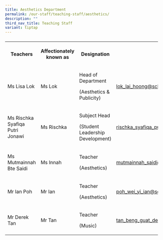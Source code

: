 ```yaml
---
title: Aesthetics Department
permalink: /our-staff/teaching-staff/aesthetics/
description: ""
third_nav_title: Teaching Staff
variant: tiptap
---
```

<h3></h3>
<table style="minWidth: 100px">
<colgroup>
<col>
<col>
<col>
<col>
</colgroup>
<tbody>
<tr>
<th rowspan="1" colspan="1">
<p>Teachers</p>
</th>
<th rowspan="1" colspan="1">
<p>Affectionately known as</p>
</th>
<th rowspan="1" colspan="1">
<p>Designation</p>
</th>
<th rowspan="1" colspan="1">
<p>Email</p>
</th>
</tr>
<tr>
<td rowspan="1" colspan="1">
<p>Ms Lisa Lok</p>
</td>
<td rowspan="1" colspan="1">
<p>Ms Lok</p>
</td>
<td rowspan="1" colspan="1">
<p>Head of Department</p>
<p>(Aesthetics &amp; Publicity)</p>
</td>
<td rowspan="1" colspan="1">
<p><a href="mailto:lok_lai_hoong@schools.gov.sg" rel="noopener noreferrer nofollow" target="_blank">lok_lai_hoong@schools.gov.sg</a>
</p>
</td>
</tr>
<tr>
<td rowspan="1" colspan="1">
<p>Ms Rischka Syafiqa Putri Jonawi</p>
</td>
<td rowspan="1" colspan="1">
<p>Ms Rischka</p>
</td>
<td rowspan="1" colspan="1">
<p>Subject Head</p>
<p>(Student Leadership Development)</p>
</td>
<td rowspan="1" colspan="1">
<p><a href="mailto:rischka_syafiqa_putri_jonawi@schools.gov.sg" rel="noopener noreferrer nofollow" target="_blank">rischka_syafiqa_putri_jonawi@schools.gov.sg</a>
</p>
</td>
</tr>
<tr>
<td rowspan="1" colspan="1">
<p>Ms Mutmainnah Bte Saidi</p>
</td>
<td rowspan="1" colspan="1">
<p>Ms Innah</p>
</td>
<td rowspan="1" colspan="1">
<p>Teacher</p>
<p>(Aesthetics)</p>
</td>
<td rowspan="1" colspan="1">
<p><a href="mailto:mutmainnah_saidi@schools.gov.sg" rel="noopener noreferrer nofollow" target="_blank">mutmainnah_saidi@schools.gov.sg</a>
</p>
</td>
</tr>
<tr>
<td rowspan="1" colspan="1">
<p>Mr Ian Poh</p>
</td>
<td rowspan="1" colspan="1">
<p>Mr Ian</p>
</td>
<td rowspan="1" colspan="1">
<p>Teacher</p>
<p>(Aesthetics)</p>
</td>
<td rowspan="1" colspan="1">
<p><a href="mailto:poh_wei_yi_ian@schools.gov.sg" rel="noopener noreferrer nofollow" target="_blank">poh_wei_yi_ian@schools.gov.sg</a>
</p>
</td>
</tr>
<tr>
<td rowspan="1" colspan="1">
<p>Mr Derek Tan</p>
</td>
<td rowspan="1" colspan="1">
<p>Mr Tan</p>
</td>
<td rowspan="1" colspan="1">
<p>Teacher</p>
<p>(Music)</p>
</td>
<td rowspan="1" colspan="1">
<p><a href="mailto:tan_beng_guat_derek@schools.gov.sg" rel="noopener noreferrer nofollow" target="_blank">tan_beng_guat_derek@schools.gov.sg</a>
</p>
</td>
</tr>
</tbody>
</table>
<p></p>